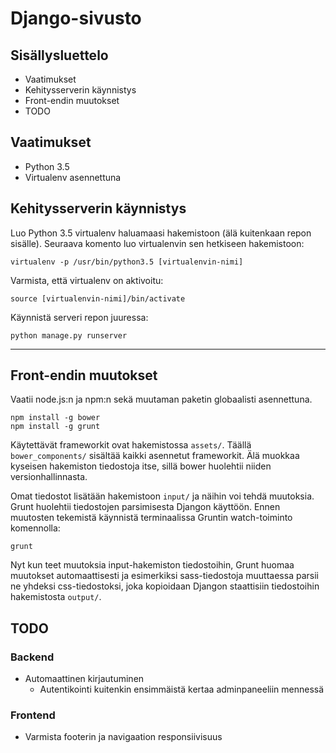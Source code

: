 Django-sivusto
==============

Sisällysluettelo
----------------
- Vaatimukset
- Kehitysserverin käynnistys
- Front-endin muutokset
- TODO

Vaatimukset
-----------
- Python 3.5
- Virtualenv asennettuna

Kehitysserverin käynnistys
--------------------------
Luo Python 3.5 virtualenv haluamaasi hakemistoon (älä kuitenkaan repon sisälle).
Seuraava komento luo virtualenvin sen hetkiseen hakemistoon:
```
virtualenv -p /usr/bin/python3.5 [virtualenvin-nimi]
```

Varmista, että virtualenv on aktivoitu:
```
source [virtualenvin-nimi]/bin/activate
```

Käynnistä serveri repon juuressa:
```
python manage.py runserver
```

---

Front-endin muutokset
---------------------
Vaatii node.js:n ja npm:n sekä muutaman paketin globaalisti asennettuna.
```
npm install -g bower
npm install -g grunt
```

Käytettävät frameworkit ovat hakemistossa `assets/`. Täällä
`bower_components/` sisältää kaikki asennetut frameworkit. Älä muokkaa kyseisen
hakemiston tiedostoja itse, sillä bower huolehtii niiden versionhallinnasta.

Omat tiedostot lisätään hakemistoon `input/` ja näihin voi tehdä muutoksia.
Grunt huolehtii tiedostojen parsimisesta Djangon käyttöön. Ennen muutosten
tekemistä käynnistä terminaalissa Gruntin watch-toiminto komennolla:
```
grunt
```
Nyt kun teet muutoksia input-hakemiston tiedostoihin, Grunt huomaa muutokset
automaattisesti ja esimerkiksi sass-tiedostoja muuttaessa parsii ne yhdeksi
css-tiedostoksi, joka kopioidaan Djangon staattisiin tiedostoihin hakemistosta
`output/`.

TODO
----

### Backend
- Automaattinen kirjautuminen
    - Autentikointi kuitenkin ensimmäistä kertaa adminpaneeliin mennessä

### Frontend
- Varmista footerin ja navigaation responsiivisuus
